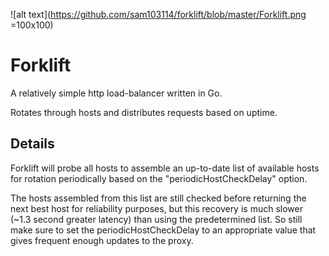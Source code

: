 ![alt text](https://github.com/sam103114/forklift/blob/master/Forklift.png =100x100)
# Forklift
A relatively simple http load-balancer written in Go.

Rotates through hosts and distributes requests based on uptime.
## Details
Forklift will probe all hosts to assemble an up-to-date list of available hosts for rotation periodically based on the "periodicHostCheckDelay" option.

The hosts assembled from this list are still checked before returning the next best host for reliability purposes, but this recovery is much slower (~1.3 second greater latency) than using the predetermined list. So still make sure to set the periodicHostCheckDelay to an appropriate value that gives frequent enough updates to the proxy.
